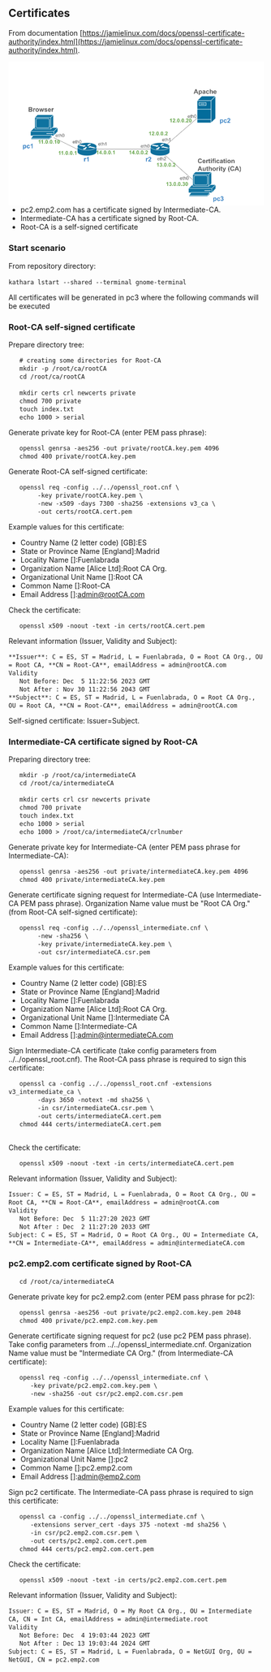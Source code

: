 ## Certificates

From documentation [https://jamielinux.com/docs/openssl-certificate-authority/index.html](https://jamielinux.com/docs/openssl-certificate-authority/index.html).

<img src="https://github.com/evaCastro/kathara-labs/blob/main/https/images/https-scenario.png"
     alt="TLS handshake"
     style="float: left; margin-right: 10px;" width=700 />
     
- pc2.emp2.com has a certificate signed by Intermediate-CA.
- Intermediate-CA has a certificate signed by Root-CA.
- Root-CA is a self-signed certificate

### Start scenario

From repository directory: 

   ```kathara lstart --shared --terminal gnome-terminal```

All certificates will be generated in pc3 where the following commands will be executed

### Root-CA self-signed certificate
Prepare directory tree:
```
   # creating some directories for Root-CA
   mkdir -p /root/ca/rootCA
   cd /root/ca/rootCA

   mkdir certs crl newcerts private
   chmod 700 private
   touch index.txt
   echo 1000 > serial
```

Generate private key for Root-CA (enter PEM pass phrase):
```
   openssl genrsa -aes256 -out private/rootCA.key.pem 4096
   chmod 400 private/rootCA.key.pem
```

Generate Root-CA self-signed certificate:
```
   openssl req -config ../../openssl_root.cnf \
        -key private/rootCA.key.pem \
        -new -x509 -days 7300 -sha256 -extensions v3_ca \
        -out certs/rootCA.cert.pem
```

Example values for this certificate:
   - Country Name (2 letter code) [GB]:ES
   - State or Province Name [England]:Madrid
   - Locality Name []:Fuenlabrada
   - Organization Name [Alice Ltd]:Root CA Org.
   - Organizational Unit Name []:Root CA
   - Common Name []:Root-CA
   - Email Address []:admin@rootCA.com

Check the certificate:
```
   openssl x509 -noout -text -in certs/rootCA.cert.pem
```

Relevant information (Issuer, Validity and Subject):
```
**Issuer**: C = ES, ST = Madrid, L = Fuenlabrada, O = Root CA Org., OU = Root CA, **CN = Root-CA**, emailAddress = admin@rootCA.com
Validity
   Not Before: Dec  5 11:22:56 2023 GMT
   Not After : Nov 30 11:22:56 2043 GMT
**Subject**: C = ES, ST = Madrid, L = Fuenlabrada, O = Root CA Org., OU = Root CA, **CN = Root-CA**, emailAddress = admin@rootCA.com
```

Self-signed certificate: Issuer=Subject.


### Intermediate-CA certificate signed by Root-CA
Preparing directory tree:
```
   mkdir -p /root/ca/intermediateCA
   cd /root/ca/intermediateCA

   mkdir certs crl csr newcerts private
   chmod 700 private
   touch index.txt
   echo 1000 > serial
   echo 1000 > /root/ca/intermediateCA/crlnumber
```

Generate private key for Intermediate-CA (enter PEM pass phrase for Intermediate-CA):
```
   openssl genrsa -aes256 -out private/intermediateCA.key.pem 4096
   chmod 400 private/intermediateCA.key.pem
```

Generate certificate signing request for Intermediate-CA (use Intermediate-CA PEM pass phrase). Organization Name value must be "Root CA Org." (from Root-CA self-signed certificate):
```
   openssl req -config ../../openssl_intermediate.cnf \
        -new -sha256 \
        -key private/intermediateCA.key.pem \
        -out csr/intermediateCA.csr.pem
```

Example values for this certificate:
   - Country Name (2 letter code) [GB]:ES
   - State or Province Name [England]:Madrid
   - Locality Name []:Fuenlabrada
   - Organization Name [Alice Ltd]:Root CA Org.
   - Organizational Unit Name []:Intermediate CA
   - Common Name []:Intermediate-CA
   - Email Address []:admin@intermediateCA.com

Sign Intermediate-CA certificate (take config parameters from ../../openssl_root.cnf). The Root-CA pass phrase is required to sign this certificate:
```
   openssl ca -config ../../openssl_root.cnf -extensions v3_intermediate_ca \
        -days 3650 -notext -md sha256 \
        -in csr/intermediateCA.csr.pem \
        -out certs/intermediateCA.cert.pem
   chmod 444 certs/intermediateCA.cert.pem
   
```

Check the certificate:
```
   openssl x509 -noout -text -in certs/intermediateCA.cert.pem
```

Relevant information (Issuer, Validity and Subject):
```
Issuer: C = ES, ST = Madrid, L = Fuenlabrada, O = Root CA Org., OU = Root CA, **CN = Root-CA**, emailAddress = admin@rootCA.com
Validity
   Not Before: Dec  5 11:27:20 2023 GMT
   Not After : Dec  2 11:27:20 2033 GMT
Subject: C = ES, ST = Madrid, O = Root CA Org., OU = Intermediate CA, **CN = Intermediate-CA**, emailAddress = admin@intermediateCA.com
```

### pc2.emp2.com certificate signed by Root-CA
```
   cd /root/ca/intermediateCA
```

Generate private key for pc2.emp2.com (enter PEM pass phrase for pc2):
```
   openssl genrsa -aes256 -out private/pc2.emp2.com.key.pem 2048
   chmod 400 private/pc2.emp2.com.key.pem
```

Generate certificate signing request for pc2 (use pc2 PEM pass phrase). Take config parameters from ../../openssl_intermediate.cnf. Organization Name value must be "Intermediate CA Org." (from Intermediate-CA certificate):
```
   openssl req -config ../../openssl_intermediate.cnf \
      -key private/pc2.emp2.com.key.pem \
      -new -sha256 -out csr/pc2.emp2.com.csr.pem
```

Example values for this certificate:
   - Country Name (2 letter code) [GB]:ES
   - State or Province Name [England]:Madrid
   - Locality Name []:Fuenlabrada
   - Organization Name [Alice Ltd]:Intermediate CA Org.
   - Organizational Unit Name []:pc2
   - Common Name []:pc2.emp2.com
   - Email Address []:admin@emp2.com

Sign pc2 certificate. The Intermediate-CA pass phrase is required to sign this certificate:
```
   openssl ca -config ../../openssl_intermediate.cnf \
      -extensions server_cert -days 375 -notext -md sha256 \
      -in csr/pc2.emp2.com.csr.pem \
      -out certs/pc2.emp2.com.cert.pem
   chmod 444 certs/pc2.emp2.com.cert.pem
```


Check the certificate:
```
   openssl x509 -noout -text -in certs/pc2.emp2.com.cert.pem
```

Relevant information (Issuer, Validity and Subject):
```
Issuer: C = ES, ST = Madrid, O = My Root CA Org., OU = Intermediate CA, CN = Int CA, emailAddress = admin@intermediate.root
Validity
   Not Before: Dec  4 19:03:44 2023 GMT
   Not After : Dec 13 19:03:44 2024 GMT
Subject: C = ES, ST = Madrid, L = Fuenlabrada, O = NetGUI Org, OU = NetGUI, CN = pc2.emp2.com

